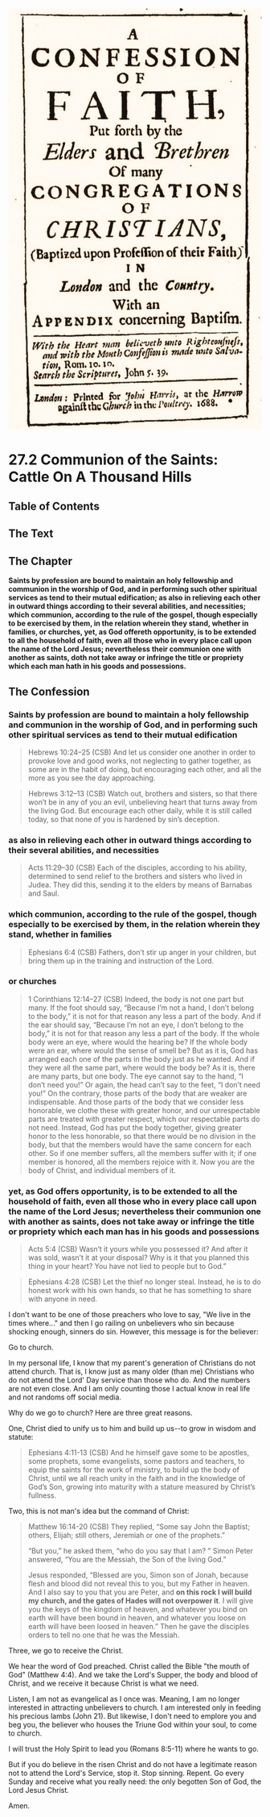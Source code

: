 <img class="intro-right" src="art-1689.png">

# 27.2 Communion of the Saints: Cattle On A Thousand Hills

## Table of Contents

<!-- toc -->

## The Text

## The Chapter

**Saints by profession are bound to maintain an holy fellowship and communion in the worship of God, and in performing such other spiritual services as tend to their mutual edification; as also in relieving each other in outward things according to their several abilities, and necessities; which communion, according to the rule of the gospel, though especially to be exercised by them, in the relation wherein they stand, whether in families, or churches, yet, as God offereth opportunity, is to be extended to all the household of faith, even all those who in every place call upon the name of the Lord Jesus; nevertheless their communion one with another as saints, doth not take away or infringe the title or propriety which each man hath in his goods and possessions.**

## The Confession

### Saints by profession are bound to maintain a holy fellowship and communion in the worship of God, and in performing such other spiritual services as tend to their mutual edification

>Hebrews 10:24–25 (CSB) And let us consider one another in order to provoke love and good works, not neglecting to gather together, as some are in the habit of doing, but encouraging each other, and all the more as you see the day approaching.

>Hebrews 3:12–13 (CSB) Watch out, brothers and sisters, so that there won’t be in any of you an evil, unbelieving heart that turns away from the living God. But encourage each other daily, while it is still called today, so that none of you is hardened by sin’s deception.

### as also in relieving each other in outward things according to their several abilities, and necessities

>Acts 11:29–30 (CSB) Each of the disciples, according to his ability, determined to send relief to the brothers and sisters who lived in Judea. They did this, sending it to the elders by means of Barnabas and Saul.

### which communion, according to the rule of the gospel, though especially to be exercised by them, in the relation wherein they stand, whether in families

>Ephesians 6:4 (CSB) Fathers, don’t stir up anger in your children, but bring them up in the training and instruction of the Lord.

### or churches

>1 Corinthians 12:14–27 (CSB) Indeed, the body is not one part but many. If the foot should say, “Because I’m not a hand, I don’t belong to the body,” it is not for that reason any less a part of the body. And if the ear should say, “Because I’m not an eye, I don’t belong to the body,” it is not for that reason any less a part of the body. If the whole body were an eye, where would the hearing be? If the whole body were an ear, where would the sense of smell be? But as it is, God has arranged each one of the parts in the body just as he wanted. And if they were all the same part, where would the body be? As it is, there are many parts, but one body. The eye cannot say to the hand, “I don’t need you!” Or again, the head can’t say to the feet, “I don’t need you!” On the contrary, those parts of the body that are weaker are indispensable. And those parts of the body that we consider less honorable, we clothe these with greater honor, and our unrespectable parts are treated with greater respect, which our respectable parts do not need. Instead, God has put the body together, giving greater honor to the less honorable, so that there would be no division in the body, but that the members would have the same concern for each other. So if one member suffers, all the members suffer with it; if one member is honored, all the members rejoice with it. Now you are the body of Christ, and individual members of it.

### yet, as God offers opportunity, is to be extended to all the household of faith, even all those who in every place call upon the name of the Lord Jesus; nevertheless their communion one with another as saints, does not take away or infringe the title or propriety which each man has in his goods and possessions

>Acts 5:4 (CSB) Wasn’t it yours while you possessed it? And after it was sold, wasn’t it at your disposal? Why is it that you planned this thing in your heart? You have not lied to people but to God.”

>Ephesians 4:28 (CSB) Let the thief no longer steal. Instead, he is to do honest work with his own hands, so that he has something to share with anyone in need.

I don't want to be one of those preachers who love to say, "We live in the times where..." and then I go railing on unbelievers who sin because shocking enough, sinners do sin. However, this message is for the believer:

Go to church.

In my personal life, I know that my parent's generation of Christians do not attend church. That is, I know just as many older (than me) Christians who do not attend the Lord' Day service than those who do. And the numbers are not even close. And I am only counting those I actual know in real life and not randoms off social media.

Why do we go to church? Here are three great reasons.

One, Christ died to unify us to him and build up us--to grow in wisdom and statute:

>Ephesians 4:11-13 (CSB) And he himself gave some to be apostles, some prophets, some evangelists, some pastors and teachers, to equip the saints for the work of ministry, to build up the body of Christ, until we all reach unity in the faith and in the knowledge of God’s Son, growing into maturity with a stature measured by Christ’s fullness.

Two, this is not man's idea but the command of Christ:

>Matthew 16:14-20 (CSB) They replied, “Some say John the Baptist; others, Elijah; still others, Jeremiah or one of the prophets.”
>
>“But you,” he asked them, “who do you say that I am? ”
>Simon Peter answered, “You are the Messiah, the Son of the living God.”
>
>Jesus responded, “Blessed are you, Simon son of Jonah, because flesh and blood did not reveal this to you, but my Father in heaven. And I also say to you that you are Peter, and **on this rock I will build my church, and the gates of Hades will not overpower it**. I will give you the keys of the kingdom of heaven, and whatever you bind on earth will have been bound in heaven, and whatever you loose on earth will have been loosed in heaven.” Then he gave the disciples orders to tell no one that he was the Messiah.

Three, we go to receive the Christ.

We hear the word of God preached. Christ called the Bible "the mouth of God" (Matthew 4:4). And we take the Lord's Supper, the body and blood of Christ, and we receive it because Christ is what we need.

Listen, I am not as evangelical as I once was. Meaning, I am no longer interested in attracting unbelievers to church. I am interested only in feeding his precious lambs (John 21). But likewise, I don't need to emplore you and beg you, the believer who houses the Triune God within your soul, to come to church.

I will trust the Holy Spirit to lead you (Romans 8:5-11) where he wants to go.

But if you do believe in the risen Christ and do not have a legitimate reason not to attend the Lord's Service, stop it. Stop sinning. Repent. Go every Sunday and receive what you really need: the only begotten Son of God, the Lord Jesus Christ.

Amen.
